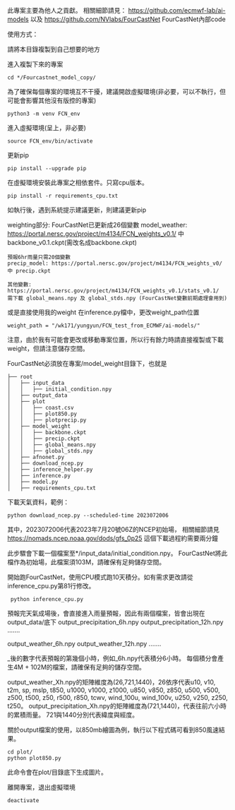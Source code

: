此專案主要為他人之貢獻。
相關細節請見： https://github.com/ecmwf-lab/ai-models 以及 https://github.com/NVlabs/FourCastNet
FourCastNet內部code


使用方式：

請將本目錄複製到自己想要的地方

進入複製下來的專案
```
cd */Fourcastnet_model_copy/ 
```

為了確保每個專案的環境互不干擾，建議開啟虛擬環境(非必要，可以不執行，但可能會影響其他沒有版控的專案)
```
python3 -m venv FCN_env 
```

進入虛擬環境(呈上，非必要)
``` 
source FCN_env/bin/activate 
```

更新pip
```
pip install --upgrade pip 
```

在虛擬環境安裝此專案之相依套件。只寫cpu版本。
``` 
pip install -r requirements_cpu.txt 
```
如執行後，遇到系統提示建議更新，則建議更新pip

weighting部分:
    FourCastNet已更新成26個變數
    model_weather: https://portal.nersc.gov/project/m4134/FCN_weights_v0.1/ 中 backbone_v0.1.ckpt(需改名成backbone.ckpt)

    預報6hr雨量只需20個變數
    precip_model: https://portal.nersc.gov/project/m4134/FCN_weights_v0/ 中 precip.ckpt

    其他變數:
    https://portal.nersc.gov/project/m4134/FCN_weights_v0.1/stats_v0.1/
    需下載 global_means.npy 及 global_stds.npy (FourCastNet變數前期處理會用到)

或是直接使用我的weight
在inference.py檔中，更改weight_path位置
```
weight_path = "/wk171/yungyun/FCN_test_from_ECMWF/ai-models/" 
```
注意，由於我有可能會更改或移動專案位置，所以行有餘力時請直接複製或下載weight，但請注意儲存空間。

FourCastNet必須放在專案/model_weight目錄下，也就是
```
├── root
│   ├── input_data
│   │   ├── initial_condition.npy
│   ├── output_data
│   ├── plot
│   │   ├── coast.csv
│   │   ├── plot850.py
│   │   ├── plotprecip.py
│   ├── model_weight
│   │   ├── backbone.ckpt
│   │   ├── precip.ckpt
│   │   ├── global_means.npy
│   │   ├── global_stds.npy
│   ├── afnonet.py
│   ├── download_ncep.py
│   ├── inference_helper.py
│   ├── inference.py
│   ├── model.py
│   ├── requirements_cpu.txt
```

下載天氣資料，範例：
```
python download_ncep.py --scheduled-time 2023072006 
```
其中，2023072006代表2023年7月20號06Z的NCEP初始場，
相關細節請見 https://nomads.ncep.noaa.gov/dods/gfs_0p25
這個下載過程約需要兩分鐘

此步驟會下載一個檔案至*/input_data/initial_condition.npy。
FourCastNet將此檔作為初始場，此檔案須103M，請確保有足夠儲存空間。

開始跑FourCastNet，使用CPU模式跑10天積分。如有需求更改請從inference_cpu.py第81行修改。
```
 python inference_cpu.py 
```

預報完天氣成場後，會直接進入雨量預報，因此有兩個檔案，皆會出現在output_data/底下
output_precipitation_6h.npy
output_precipitation_12h.npy .......

output_weather_6h.npy
output_weather_12h.npy .......

_後的數字代表預報的第幾個小時，例如_6h.npy代表積分6小時。
每個積分會產生4M + 102M的檔案，請確保有足夠的儲存空間。

output_weather_Xh.npy的矩陣維度為(26,721,1440)，26依序代表u10, v10, t2m, sp, mslp, t850, u1000, v1000, z1000,
                                                        u850, v850, z850, u500, v500, z500, t500, z50, r500,
                                                        r850, tcwv, wind_100u, wind_100v, u250, v250, z250, t250。
output_precipitation_Xh.npy的矩陣維度為(721,1440)，代表往前六小時的累積雨量。
721與1440分別代表緯度與經度。

關於output檔案的使用，以850mb繪圖為例，執行以下程式碼可看到850風速結果。
``` 
cd plot/ 
python plot850.py 
```

此命令會在plot/目錄底下生成圖片。

離開專案，退出虛擬環境
```
deactivate
```

